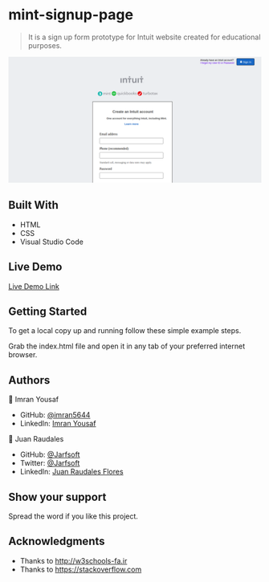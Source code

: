 # mint-signup-page

> It is a sign up form prototype for Intuit website created for educational purposes.

![screenshot](./images/screenshot.png)


## Built With

- HTML
- CSS
- Visual Studio Code

## Live Demo

[Live Demo Link](rawcdn.githack.com/Jarfsoft/mint-signup-page/4178c5a46760e544d1eb9b10b267e3a36a19c0ec/index.html)

## Getting Started

To get a local copy up and running follow these simple example steps.

Grab the index.html file and open it in any tab of your preferred internet browser.



## Authors

👤 Imran Yousaf

- GitHub: [@imran5644](https://github.com/imran5644)
- LinkedIn: [Imran Yousaf](https://www.linkedin.com/in/imran-yousaf-8777297b/)

👤 Juan Raudales

- GitHub: [@Jarfsoft](https://github.com/Jarfsoft)
- Twitter: [@Jarfsoft](https://twitter.com/Jarfsoft)
- LinkedIn: [Juan Raudales Flores](https://www.linkedin.com/in/juan-raudales-flores-7b0a3b113/)


## Show your support

Spread the word if you like this project.

## Acknowledgments

- Thanks to http://w3schools-fa.ir
- Thanks to https://stackoverflow.com
